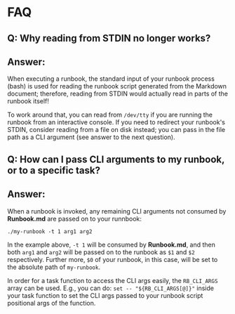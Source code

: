 # FAQ

## Q: Why reading from STDIN no longer works?
## Answer:
When executing a runbook, the standard input of your runbook process (bash) is
used for reading the runbook script generated from the Markdown document; therefore,
reading from STDIN would actually read in parts of the runbook itself!

To work around that, you can read from `/dev/tty` if you are running the runbook
from an interactive console. If you need to redirect your runbook's STDIN, consider
reading from a file on disk instead; you can pass in the file path as a CLI argument
(see answer to the next question).


## Q: How can I pass CLI arguments to my runbook, or to a specific task?
## Answer:
When a runbook is invoked, any remaining CLI arguments not consumed by **Runbook.md**
are passed on to your runnbook:

    ./my-runbook -t 1 arg1 arg2

In the example above, `-t 1` will be consumed by **Runbook.md**, and then
both `arg1` and `arg2` will be passed on to the runbook as `$1` and `$2` respectively.
Further more, `$0` of your runbook, in this case, will be set to the absolute path of
`my-runbook`.

In order for a task function to access the CLI args easily, the `RB_CLI_ARGS` array
can be used. E.g., you can do: `set -- "${RB_CLI_ARGS[@]}"` inside your task function
to set the CLI args passed to your runbook script positional args of the function.
